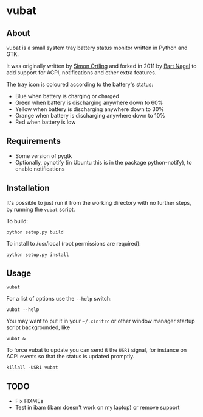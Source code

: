 vubat
=====

About
-----

vubat is a small system tray battery status monitor written in Python and GTK.

It was originally written by [Simon Ortling][1] and forked in 2011 by 
[Bart Nagel][2] to add support for ACPI, notifications and other extra features.

[1]: http://ortling.com/vubat/
[2]: https://github.com/tremby/vubat

The tray icon is coloured according to the battery's status:

- Blue when battery is charging or charged
- Green when battery is discharging anywhere down to 60%
- Yellow when battery is discharging anywhere down to 30%
- Orange when battery is discharging anywhere down to 10%
- Red when battery is low

Requirements
------------

- Some version of pygtk
- Optionally, pynotify (in Ubuntu this is in the package python-notify), to 
  enable notifications

Installation
------------

It's possible to just run it from the working directory with no further steps, 
by running the `vubat` script.

To build:

	python setup.py build

To install to /usr/local (root permissions are required):

	python setup.py install

Usage
-----

	vubat

For a list of options use the `--help` switch:

	vubat --help

You may want to put it in your `~/.xinitrc` or other window manager startup 
script backgrounded, like

	vubat &

To force vubat to update you can send it the `USR1` signal, for instance on ACPI 
events so that the status is updated promptly.

	killall -USR1 vubat

TODO
----

- Fix FIXMEs
- Test in ibam (ibam doesn't work on my laptop) or remove support
